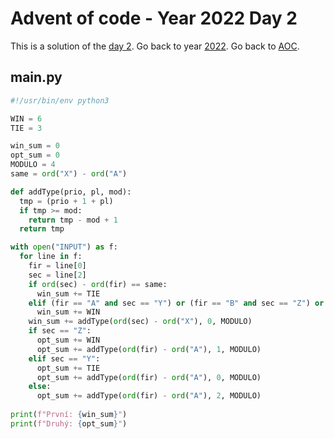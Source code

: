 # Advent of code - Year 2022 Day 2

This is a solution of the [day 2](https://adventofcode.com/2022/day/2). Go back to year [2022](2022.md). Go back to [AOC](../adventofcode.md).

## main.py

```py
#!/usr/bin/env python3

WIN = 6
TIE = 3

win_sum = 0
opt_sum = 0
MODULO = 4
same = ord("X") - ord("A")

def addType(prio, pl, mod):
  tmp = (prio + 1 + pl)
  if tmp >= mod:
    return tmp - mod + 1
  return tmp

with open("INPUT") as f:
  for line in f:
    fir = line[0]
    sec = line[2]
    if ord(sec) - ord(fir) == same:
      win_sum += TIE
    elif (fir == "A" and sec == "Y") or (fir == "B" and sec == "Z") or (fir == "C" and sec == "X"):
      win_sum += WIN
    win_sum += addType(ord(sec) - ord("X"), 0, MODULO)
    if sec == "Z":
      opt_sum += WIN
      opt_sum += addType(ord(fir) - ord("A"), 1, MODULO)
    elif sec == "Y":
      opt_sum += TIE
      opt_sum += addType(ord(fir) - ord("A"), 0, MODULO)
    else:
      opt_sum += addType(ord(fir) - ord("A"), 2, MODULO)
      
print(f"První: {win_sum}")
print(f"Druhý: {opt_sum}")
```


